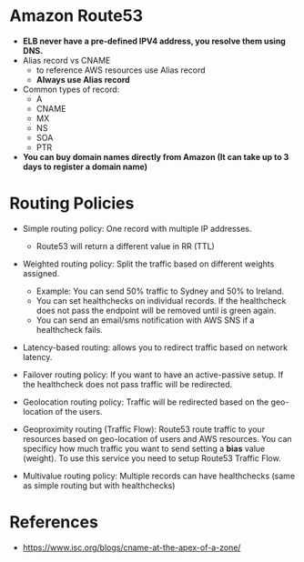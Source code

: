 # Amazon Route53

- **ELB never have a pre-defined IPV4 address, you resolve them using DNS.**
- Alias record vs CNAME
  - to reference AWS resources use Alias record
  - **Always use Alias record**
- Common types of record:
  - A
  - CNAME
  - MX
  - NS
  - SOA
  - PTR
- **You can buy domain names directly from Amazon (It can take up to 3 days to register a domain name)**

# Routing Policies

- Simple routing policy: One record with multiple IP addresses.
  - Route53 will return a different value in RR (TTL)

- Weighted routing policy: Split the traffic based on different weights assigned.
  - Example: You can send 50% traffic to Sydney and 50% to Ireland.
  - You can set healthchecks on individual records. If the healthcheck does not pass the endpoint will be removed until is green again.
  - You can send an email/sms notification with AWS SNS if a healthcheck fails.

- Latency-based routing: allows you to redirect traffic based on network latency.

- Failover routing policy: If you want to have an active-passive setup. If the healthcheck does not pass traffic will be redirected.

- Geolocation routing policy: Traffic will be redirected based on the geo-location of the users.

- Geoproximity routing (Traffic Flow): Route53 route traffic to your resources based on geo-location of users and AWS resources. You can           specificy how much traffic you want to send setting a **bias** value (weight). To use this service you need to setup Route53 Traffic Flow.

- Multivalue routing policy: Multiple records can have healthchecks (same as simple routing but with healthchecks)


# References
- https://www.isc.org/blogs/cname-at-the-apex-of-a-zone/